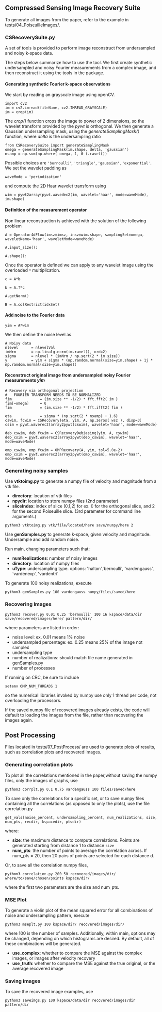 ## Compressed Sensing Image Recovery Suite

To generate all images from the paper, refer to the example in tests/04_PoiseuilleImages/. 

### CSRecoverySuite.py

A set of tools is provided to perform image reconstruct from undersampled and noisy k-space data.

The steps below summarize how to use the tool. We first create synthetic undersampled and noisy Fourier measurements from a complex image, and then reconstruct it using the tools in the package. 

#### Generating synthetic Fourier k-space observations

We start by reading an grayscale image using openCV.
```
import cv2
im = cv2.imread(fileName, cv2.IMREAD_GRAYSCALE)
im = crop(im)
```
The *crop()* function crops the image to power of 2 dimensions, so the wavelet transform provided by the *pywt* is orthogonal.
We then generate a Gaussian undersampling mask, using the *generateSamplingMask()* function, where *delta* is the undersampling ratio
```
from CSRecoverySuite import generateSamplingMask
omega = generateSamplingMask(im.shape, delta, 'gaussian')
nsamp = np.sum(np.where( omega, 1, 0 ).ravel())
```
Possible choices are ```'bernoulli'```, ```'triangle'```, ```'gaussian'```, ```'exponential'```.
We set the wavelet padding as
```
waveMode = 'periodization'
```
and compute the 2D Haar wavelet transform using
```
wim = pywt2array(pywt.wavedec2(im, wavelet='haar', mode=waveMode), im.shape)
```
#### Definition of the measurement operator
Non linear reconstruction is achieved with the solution of the following problem

```
A = Operator4dFlow(imsz=imsz, insz=wim.shape, samplingSet=omega, waveletName='haar', waveletMode=waveMode)
```


```
A.input_size():
```

```
A.shape():
```

Once the operator is defined we can apply to any wavelet image using the overloaded ```*``` multiplication. 
```
c = A*b
```

```
b = A.T*c
```

```
A.getNorm()
```

```
B = A.colRestrict(idxSet)
```

#### Add noise to the Fourier data
```
yim = A*wim
```
We then define the noise level as
```
# Noisy data
nlevel      = nlevelVal
imNrm       = np.linalg.norm(im.ravel(), ord=2)
sigma       = nlevel * (imNrm / np.sqrt(2 * im.size))
y           = yim + sigma * (np.random.normal(size=yim.shape) + 1j * np.random.normal(size=yim.shape))
```

#### Reconstruct original image from undersampled noisy Fourier measurements *yim*

```
# Recovery via orthogonal projection
#   FOURIER TRANSFORM NEEDS TO BE NORMALIZED
fim             = (im.size ** -1/2) * fft.fft2( im )
fim[~omega]     = 0
fim             = (im.size ** -1/2) * fft.ifft2( fim )
```



```
eta             = sigma * (np.sqrt(2 * nsamp) + 1.6)
cswim, fcwim = CSRecovery(eta, yim, A, np.zeros( wsz ), disp=3)
csim = pywt.waverec2(array2pywt(cswim), wavelet='haar', mode=waveMode)
```


```
deb_cswim, deb_fcwim = CSRecoveryDebiasing(yim, A, cswim)
deb_csim = pywt.waverec2(array2pywt(deb_cswim), wavelet='haar', mode=waveMode)
```

```
omp_cswim, omp_fcwim = OMPRecovery(A, yim, tol=5.0e-2)
omp_csim = pywt.waverec2(array2pywt(omp_cswim), wavelet='haar', mode=waveMode)
```

### Generating noisy samples

Use **vtktoimg.py** to generate a numpy file of velocity and magnitude from a vtk file.
* **directory**: location of vtk files
* **npydir**: location to store numpy files (2nd parameter)
* **sliceIndex**: index of slice (0,1,2) for ex. 0 for the orthogonal slice, and 2 for the second Poiseuille slice. (3rd parameter for command line arguments.)

``` 
python3 vtktoimg.py vtk/file/located/here save/numpy/here 2
```

Use **genSamples.py** to generate k-space, given velocity and magnitude. Undersample and add random noise.

Run main, changing parameters such that:

* **numRealizations**: number of noisy images
* **directory**: location of numpy files
* **uType**: undersampling type. options: 'halton','bernoulli', 'vardengauss', 'vardenexp', 'vardentri'

To generate 100 noisy realizations, execute
```
python3 genSamples.py 100 vardengauss numpy/files/saved/here
```

### Recovering Images
``` 
python3 recover.py 0.01 0.25 'bernoulli' 100 16 kspace/data/dir save/recovered/images/here/ pattern/dir/
```
where parameters are listed in order: 
* noise level: ex. 0.01 means 1% noise
* undersampled percentage: ex. 0.25 means 25% of the image not sampled
* undersampling type
* number of realizations: should match file name generated in genSamples.py
* number of processes

If running on CRC, be sure to include

``` setenv OMP_NUM_THREADS 1 ```

so the numerical libraries invoked by numpy use only 1 thread per code, not overloading the processors. 

If the saved numpy file of recovered images already exists, the code will default to loading the images from the file, rather than recovering the images again. 

## Post Processing
Files located in tests/07_PostProcess/ are used to generate plots of results, such as correlation plots and recovered images.

### Generating correlation plots

To plot all the correlations mentioned in the paper,without saving the numpy files, only the images of graphs, use
```
python3 corrplt.py 0.1 0.75 vardengauss 100 files/saved/here
```

To save only the correlations for a specific set, or to save numpy files containing all the correlations (as opposed to only the plots), use the file correlation.py

``` 
get_vals(noise_percent, undersampling_percent, num_realizations, size, num_pts, recdir, kspacedir, ptsdir) 
``` 
where:

* **size**: the maximum distance to compute correlations. Points are generated starting from distance 1 to distance ```size```
* **num_pts**: the number of points to average the correlation across. If num_pts = 20, then 20 pairs of points are selected for each distance d.

Or, to save all the correlation numpy files,
```
python3 correlation.py 200 50 recovered/images/dir/ where/to/save/chosen/points kspace/dir/
```
where the first two parameters are the size and num_pts.

### MSE Plot
To generate a violin plot of the mean squared error for all combinations of noise and undersampling pattern, execute
```
python3 mseplt.py 100 kspace/dir/ recovered/images/dir/
```
where 100 is the number of samples. Additionally, within main, options may be changed, depending on which histograms are desired. By default, all of these combinations will be generated.

* **use_complex**: whether to compare the MSE against the complex images, or images after velocity recovery
* **use_truth**: whether to compare the MSE against the true original, or the average recovered image

### Saving images

To save the recovered image examples, use 
```
python3 saveimgs.py 100 kspace/data/dir recovered/images/dir pattern/dir 
```
